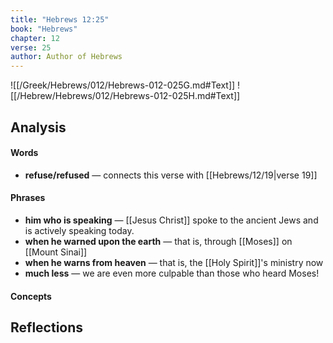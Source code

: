 ```yaml
---
title: "Hebrews 12:25"
book: "Hebrews"
chapter: 12
verse: 25
author: Author of Hebrews
---
```

![[/Greek/Hebrews/012/Hebrews-012-025G.md#Text]]
![[/Hebrew/Hebrews/012/Hebrews-012-025H.md#Text]]

## Analysis

#### Words
- **refuse/refused** — connects this verse with [[Hebrews/12/19|verse 19]]

#### Phrases
- **him who is speaking** — [[Jesus Christ]] spoke to the ancient Jews and is actively speaking today.
- **when he warned upon the earth** — that is, through [[Moses]] on [[Mount Sinai]]
- **when he warns from heaven** — that is, the [[Holy Spirit]]'s ministry now
- **much less** — we are even more culpable than those who heard Moses!

#### Concepts

## Reflections
